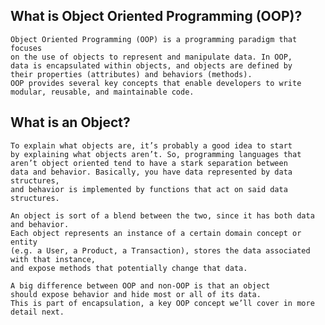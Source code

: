 ## What is Object Oriented Programming (OOP)?

    Object Oriented Programming (OOP) is a programming paradigm that focuses
    on the use of objects to represent and manipulate data. In OOP,
    data is encapsulated within objects, and objects are defined by
    their properties (attributes) and behaviors (methods).
    OOP provides several key concepts that enable developers to write modular, reusable, and maintainable code.

## What is an Object?

    To explain what objects are, it’s probably a good idea to start
    by explaining what objects aren’t. So, programming languages that
    aren’t object oriented tend to have a stark separation between
    data and behavior. Basically, you have data represented by data structures,
    and behavior is implemented by functions that act on said data structures.

    An object is sort of a blend between the two, since it has both data and behavior.
    Each object represents an instance of a certain domain concept or entity
    (e.g. a User, a Product, a Transaction), stores the data associated with that instance,
    and expose methods that potentially change that data.

    A big difference between OOP and non-OOP is that an object
    should expose behavior and hide most or all of its data.
    This is part of encapsulation, a key OOP concept we’ll cover in more detail next.
